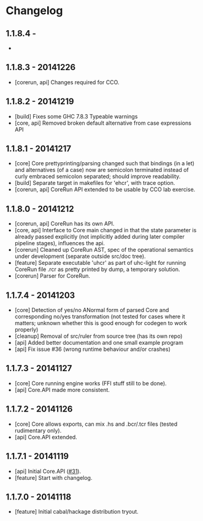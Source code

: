 # Changelog

## 1.1.8.4 - 

- 

## 1.1.8.3 - 20141226

- [corerun, api] Changes required for CCO.

## 1.1.8.2 - 20141219

- [build] Fixes some GHC 7.8.3 Typeable warnings
- [core, api] Removed broken default alternative from case expressions API

## 1.1.8.1 - 20141217

- [core] Core prettyprinting/parsing changed such that bindings (in a let) and alternatives (of a case) now are semicolon terminated instead of curly embraced semicolon separated; should improve readability.
- [build] Separate target in makefiles for 'ehcr', with trace option.
- [corerun, api] CoreRun API extended to be usable by CCO lab exercise.

## 1.1.8.0 - 20141212

- [corerun, api] CoreRun has its own API.
- [core, api] Interface to Core main changed in that the state parameter is already passed explicitly (not implicitly added during later compiler pipeline stages), influences the api.
- [corerun] Cleaned up CoreRun AST, spec of the operational semantics under development (separate outside src/doc tree).
- [feature] Separate executable 'uhcr' as part of uhc-light for running CoreRun file .rcr as pretty printed by dump, a temporary solution.
- [corerun] Parser for CoreRun.

## 1.1.7.4 - 20141203

- [core] Detection of yes/no ANormal form of parsed Core and corresponding no/yes transformation (not tested for cases where it matters; unknown whether this is good enough for codegen to work properly)
- [cleanup] Removal of src/ruler from source tree (has its own repo)
- [api] Added better documentation and one small example program
- [api] Fix issue #36 (wrong runtime behaviour and/or crashes)

## 1.1.7.3 - 20141127

- [core] Core running engine works (FFI stuff still to be done).
- [api] Core.API made more consistent.

## 1.1.7.2 - 20141126

- [core] Core allows exports, can mix .hs and .bcr/.tcr files (tested rudimentary only).
- [api] Core.API extended.

## 1.1.7.1 - 20141119

- [api] Initial Core.API ([#31](https://github.com/UU-ComputerScience/uhc/pull/31)).
- [feature] Start with changelog.

## 1.1.7.0 - 20141118

- [feature] Initial cabal/hackage distribution tryout.
